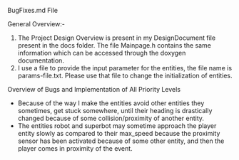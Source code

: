 BugFixes.md File

General Overview:-

1. The Project Design Overview is present in my DesignDocument file present in the docs folder. The file Mainpage.h
contains the same information which can be accessed through the doxygen documentation.
2. I use a file to provide the input parameter for the entities, the file name is params-file.txt. Please
use that file to change the initialization of entities.

Overview of Bugs and Implementation of All Priority Levels
- Because of the way I make the entities avoid other entities they sometimes, get stuck somewhere, until their
heading is drastically changed because of some collision/proximity of another entity.
- The entities robot and superbot may sometime approach the player entity slowly as compared to their max_speed
because the proximity sensor has been activated because of some other entity, and then the player comes in
proximity of the event.
